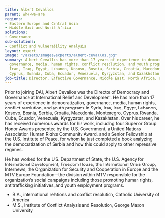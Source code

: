 ```yaml
---
title: Albert Cevallos
parent: who-we-are
regions:
- Eastern Europe and Central Asia
- Middle East and North Africa
solutions:
- Governance
sub-solutions:
- Conflict and Vulnerability Analysis
layout: expert
image: "/assets/images/experts/albert-cevallos.jpg"
summary: Albert Cevallos has more than 17 years of experience in democratization,
  governance, media, human rights, conflict resolution, and youth programs in Syria,
  Iran, Iraq, Egypt, Lebanon, Kosovo, Bosnia, Serbia, Croatia, Macedonia, Montenegro,
  Cyprus, Rwanda, Cuba, Ecuador, Venezuela, Kyrgyzstan, and Kazakhstan.
job-title: Director, Effective Governance, Middle East, North Africa, and Afghanistan
---
```


Prior to joining DAI, Albert Cevallos was the Director of Democracy and Governance at International Relief and Development. He has more than 17 years of experience in democratization, governance, media, human rights, conflict resolution, and youth programs in Syria, Iran, Iraq, Egypt, Lebanon, Kosovo, Bosnia, Serbia, Croatia, Macedonia, Montenegro, Cyprus, Rwanda, Cuba, Ecuador, Venezuela, Kyrgyzstan, and Kazakhstan. Over his career, he has received numerous awards for his work, including four Superior Group Honor Awards presented by the U.S. Government, a United Nations Association Human Rights Community Award, and a Senior Fellowship at the U.S. Institute of Peace, for whom he just completed a book analyzing the democratization of Serbia and how this could apply to other repressive regimes.

He has worked for the U.S. Department of State, the U.S. Agency for International Development, Freedom House, the International Crisis Group, Internews, the Organization for Security and Cooperation in Europe and the MTV Europe Foundation—the division within MTV responsible for the organization’s social campaigns including those promoting human rights, antitrafficking initiatives, and youth employment programs.

* B.A., international relations and conflict resolution, Catholic University of America
* M.S., Institute of Conflict Analysis and Resolution, George Mason University
